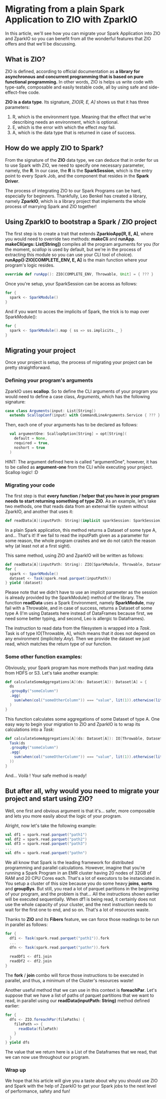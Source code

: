 # Migrating from a plain Spark Application to ZIO with ZparkIO

In this article, we'll see how you can migrate your Spark Application into ZIO and ZparkIO so you can benefit from all the wonderful features that ZIO offers and that we'll be discussing.

## What is ZIO?

ZIO is defined, according to official documentation as **a library for asynchronous and concurrent programming that is based on pure functional programming.** In other words, ZIO is helps us write code with type-safe, composable and easily testable code, all by using safe and side-effect-free code.

**ZIO is a data type**. Its signature, *ZIO[R, E, A]* shows us that it has three parameters:

1. R, which is the environment type. Meaning that the effect that we're describing needs an environment, which is optional.
2. E, which is the error with which the effect *may* fail.
3. A, which is the data type that is returned in case of success.

## How do we apply ZIO to Spark?

From the signature of the **ZIO** data type, we can deduce that in order for us to use Spark with ZIO, we need to specify one necessary parameter, namely, the **R**. In our case, the **R** is the **SparkSession**, which is the entry point to every Spark Job, and the component that resides in the **Spark Driver**.

The process of integrating ZIO to our Spark Programs can be hard, especially for beginners. Thankfully, Leo Benkel has created a library, namely **ZparkIO**, which is a library project that implements the whole process of marrying Spark and ZIO together! 

## Using ZparkIO to bootstrap a Spark / ZIO project

The first step is to create a trait that extends **ZparkioApp[R, E, A]**, where you would need to override two methods: **makeCli** and **runApp**. **makeCli(args: List[String])** compiles all the program arguments for you (for the moment, *scallop* is used by default, but we're in the process of extracting this module so you can use your CLI tool of choice). **runApp():ZIO[COMPLETE_ENV, E, A]** is the main function where your program's logic resides.

```scala
override def runApp(): ZIO[COMPLETE_ENV, Throwable, Unit] = { ??? }
```



Once you're setup, your SparkSession can be access as follows:

```scala
for {
  spark <- SparkModule()
}
```

And if you want to acces the implicits of Spark, the trick is to map over SparkModule():

```scala
for {
  spark <- SparkModule().map { ss => ss.implicits._ }
}
```



## Migrating your project

Once your project is setup, the process of migrating your project can be pretty straightforward.

### Defining your program's arguments

ZparkIO uses **scallop**. So to define the CLI arguments of your program you would need to define a case class, *Arguments*, which has the following signature:

```scala
case class Arguments(input: List[String])
  extends ScallopConf(input) with CommandLineArguments.Service { ??? }
```

Then, each one of your arguments has to be declared as follows:

```scala
  val argumentOne: ScallopOption[String] = opt[String](
    default = None,
    required = true,
    noshort = true
  )
```

HINT: The argument defined here is called "argumentOne", however, it has to be called as **argument-one** from the CLI while executing your project. Scallop logic! :D

### Migrating your code

The first step is that **every function / helper that you have in your program needs to start returning something of type ZIO**. As an example, let's take two methods, one that reads data from an external file system without ZparkIO, and another that uses it:

```scala
def readData[A](inputPath: String)(implicit sparkSession: SparkSession): Dataset[A] = sparkSession.read.parquet(inputPath)
```

In a plain Spark application, this method returns a Dataset of some type A, and... That's it! If we fail to read the inputPath given as a parameter for some reason, the whole program crashes and we do not catch the reason why (at least not at a first sight).

This same method, using ZIO and ZparkIO will be written as follows:

```scala
def readData[A](inputPath: String): ZIO[SparkModule, Throwable, Dataset[A]] = 
for {
  spark <- SparkModule()
  dataset <- Task(spark.read.parquet(inputPath))
} yield (dataset)
```

Please note that we didn't have to use an implicit parameter as the session is already provided by the SparkModule() method of the library. The function **readData** uses a Spark Environment, namely **SparkModule**, may fail with a Throwable, and in case of success, returns a Dataset of some type A (I'm using Datasets here instead of DataFrames because first, we need some better typing, and second, Leo is allergic to Dataframes).

The instruction to read data from the filesystem is wrapped into a *Task*. Task is of type IO[Throwable, A], which means that it does not depend on any environment (implicitely *Any*). Then we provide the dataset we just read, which matches the return type of our function.

### Some other function examples:

Obviously, your Spark program has more methods than just reading data from HDFS or S3. Let's take another example:

```scala
def calculateSomeAggregations[A](ds: Dataset[A]): Dataset[A] = {
  ds
  .groupBy("someColumn")
  .agg(
  	sum(when(col("someOtherColumn")) === "value", lit(1)).otherwise(lit(0))
  )
}
```

This function calculates some aggregations of some Dataset of type A. One easy way to begin your migration to ZIO and ZparkIO is to wrap its calculations into a *Task*: 

```scala
def calculateSomeAggregations[A](ds: Dataset[A]): IO[Throwable, Dataset[A]] = {
  Task(ds
  .groupBy("someColumn")
  .agg(
  	sum(when(col("someOtherColumn")) === "value", lit(1)).otherwise(lit(0))
  ))
}
```

And... Voilà ! Your safe method is ready!

## But after all, why would you need to migrate your project and start using ZIO?

Well, one first and obvious argument is that it's... safer, more composable and lets you more easily about the logic of your program.

Alright, now let's take the following example:

```scala
val df1 = spark.read.parquet("path1")
val df2 = spark.read.parquet("path2")
val df3 = spark.read.parquet("path3")
...
val dfn = spark.read.parquet("pathn")
```

We all know that Spark is the leading framework for distributed programming and parallel calculations. However, imagine that you're running a Spark Program in an EMR cluster having 20 nodes of 32GB of RAM and 20 CPU Cores each. That's a lot of executors to be instanciated in. You setup a cluster of this size because you do some heavy **joins**, **sorts** and **groupBys**. But still, you read a lot of parquet partitions in the beginning of your program, and the problem is that... All the instructions shown earlier will be executed sequentially. When df1 is being read, it certainly does not use the whole capacity of your cluster, and the next instruction needs to wait for the first one to end, and so on. That's a lot of resources waste.

Thanks to **ZIO** and its **Fibers** feature, we can force those readings to be run in parallel as follows:

```scala
for {
  df1 <- Task(spark.read.parquet("path1")).fork
  ...
  dfn <- Task(spark.read.parquet("pathn")).fork
  
  readDf1 <- df1.join
  readDf2 <- df2.join
}
```

The **fork** / **join** combo will force those instructions to be executed in parallel, and thus, a minimum of the Cluster's resources waste!

Another useful method that we can use in this context is **foreachPar**. Let's suppose that we have a list of paths of parquet partitions that we want to read, in parallel using our **readData(inputPath: String)** method defined earlier:

```scala
for {
  dfs <- ZIO.foreachPar(filePaths) {
    filePath => {
      readData(filePath)
    }
  }
} yield dfs
```

The value that we return here is a List of the Dataframes that we read, that we can now use throughout our program.

### Wrap up

We hope that his article will give you a taste about why you should use ZIO and Spark with the help of ZparkIO to get your Spark jobs to the next level of performance, safety and fun!

